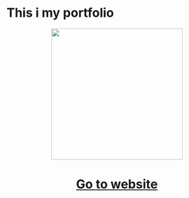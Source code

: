 # This i my portfolio

<div align="center"><img src="https://avatars.githubusercontent.com/u/35037869?v=4" width="300"/>

# <a href="https://feytus.github.io/">Go to website</a>
</div align="center">